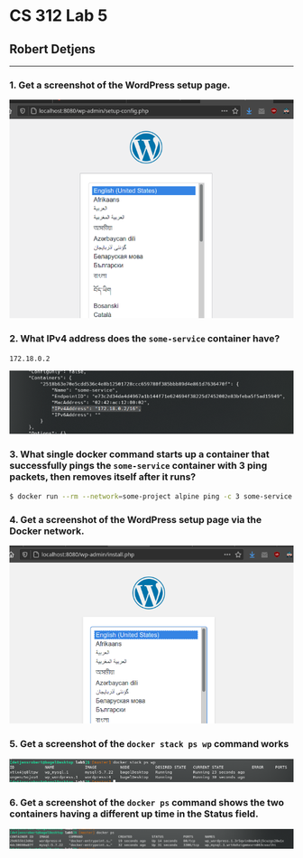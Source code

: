 # CS 312 Lab 5

## Robert Detjens

---

### 1. Get a screenshot of the WordPress setup page.

![](images/wpsetup.png)

### 2. What IPv4 address does the `some-service` container have?

`172.18.0.2`

![](images/somenetwork.png)

### 3. What single docker command starts up a container that successfully pings the `some-service` container with 3 ping packets, then removes itself after it runs?

```bash
$ docker run --rm --network=some-project alpine ping -c 3 some-service
```

### 4. Get a screenshot of the WordPress setup page via the Docker network.

![](images/wpnetsetup.png)

### 5. Get a screenshot of the `docker stack ps wp` command works

![](images/wpstack.png)

### 6. Get a screenshot of the `docker ps` command shows the two containers having a different up time in the Status field.

![](images/wprestart.png)
